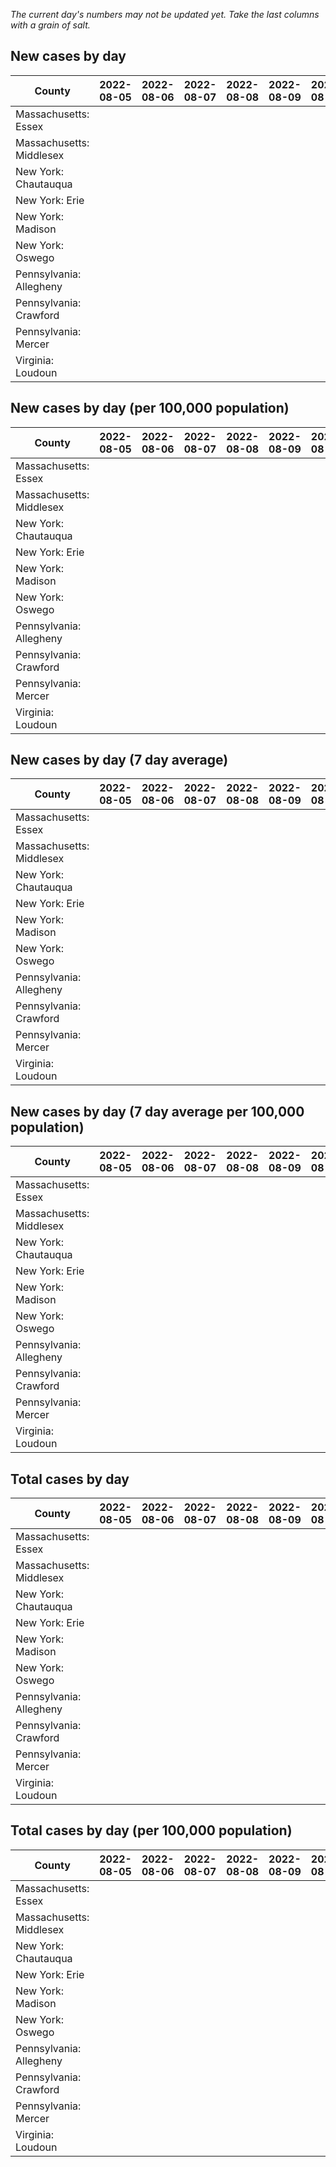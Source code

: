_The current day's numbers may not be updated yet. Take the last columns with a grain of salt._
## New cases by day

| County | 2022-08-05 | 2022-08-06 | 2022-08-07 | 2022-08-08 | 2022-08-09 | 2022-08-10 | 2022-08-11 |
| --- | --- | --- | --- | --- | --- | --- | --- |
| Massachusetts: Essex |  |  |  |  |  |  |  |
| Massachusetts: Middlesex |  |  |  |  |  |  |  |
| New York: Chautauqua |  |  |  |  |  |  |  |
| New York: Erie |  |  |  |  |  |  |  |
| New York: Madison |  |  |  |  |  |  |  |
| New York: Oswego |  |  |  |  |  |  |  |
| Pennsylvania: Allegheny |  |  |  |  |  |  |  |
| Pennsylvania: Crawford |  |  |  |  |  |  |  |
| Pennsylvania: Mercer |  |  |  |  |  |  |  |
| Virginia: Loudoun |  |  |  |  |  |  |  |

## New cases by day (per 100,000 population)

| County | 2022-08-05 | 2022-08-06 | 2022-08-07 | 2022-08-08 | 2022-08-09 | 2022-08-10 | 2022-08-11 |
| --- | --- | --- | --- | --- | --- | --- | --- |
| Massachusetts: Essex |  |  |  |  |  |  |  |
| Massachusetts: Middlesex |  |  |  |  |  |  |  |
| New York: Chautauqua |  |  |  |  |  |  |  |
| New York: Erie |  |  |  |  |  |  |  |
| New York: Madison |  |  |  |  |  |  |  |
| New York: Oswego |  |  |  |  |  |  |  |
| Pennsylvania: Allegheny |  |  |  |  |  |  |  |
| Pennsylvania: Crawford |  |  |  |  |  |  |  |
| Pennsylvania: Mercer |  |  |  |  |  |  |  |
| Virginia: Loudoun |  |  |  |  |  |  |  |

## New cases by day (7 day average)

| County | 2022-08-05 | 2022-08-06 | 2022-08-07 | 2022-08-08 | 2022-08-09 | 2022-08-10 | 2022-08-11 |
| --- | --- | --- | --- | --- | --- | --- | --- |
| Massachusetts: Essex |  |  |  |  |  |  |  |
| Massachusetts: Middlesex |  |  |  |  |  |  |  |
| New York: Chautauqua |  |  |  |  |  |  |  |
| New York: Erie |  |  |  |  |  |  |  |
| New York: Madison |  |  |  |  |  |  |  |
| New York: Oswego |  |  |  |  |  |  |  |
| Pennsylvania: Allegheny |  |  |  |  |  |  |  |
| Pennsylvania: Crawford |  |  |  |  |  |  |  |
| Pennsylvania: Mercer |  |  |  |  |  |  |  |
| Virginia: Loudoun |  |  |  |  |  |  |  |

## New cases by day (7 day average per 100,000 population)

| County | 2022-08-05 | 2022-08-06 | 2022-08-07 | 2022-08-08 | 2022-08-09 | 2022-08-10 | 2022-08-11 |
| --- | --- | --- | --- | --- | --- | --- | --- |
| Massachusetts: Essex |  |  |  |  |  |  |  |
| Massachusetts: Middlesex |  |  |  |  |  |  |  |
| New York: Chautauqua |  |  |  |  |  |  |  |
| New York: Erie |  |  |  |  |  |  |  |
| New York: Madison |  |  |  |  |  |  |  |
| New York: Oswego |  |  |  |  |  |  |  |
| Pennsylvania: Allegheny |  |  |  |  |  |  |  |
| Pennsylvania: Crawford |  |  |  |  |  |  |  |
| Pennsylvania: Mercer |  |  |  |  |  |  |  |
| Virginia: Loudoun |  |  |  |  |  |  |  |

## Total cases by day

| County | 2022-08-05 | 2022-08-06 | 2022-08-07 | 2022-08-08 | 2022-08-09 | 2022-08-10 | 2022-08-11 |
| --- | --- | --- | --- | --- | --- | --- | --- |
| Massachusetts: Essex |  |  |  |  |  |  | 230916 |
| Massachusetts: Middlesex |  |  |  |  |  |  | 391272 |
| New York: Chautauqua |  |  |  |  |  |  | 26502 |
| New York: Erie |  |  |  |  |  |  | 243576 |
| New York: Madison |  |  |  |  |  |  | 15083 |
| New York: Oswego |  |  |  |  |  |  | 30393 |
| Pennsylvania: Allegheny |  |  |  |  |  |  | 304335 |
| Pennsylvania: Crawford |  |  |  |  |  |  | 21724 |
| Pennsylvania: Mercer |  |  |  |  |  |  | 25479 |
| Virginia: Loudoun |  |  |  |  |  |  | 85026 |

## Total cases by day (per 100,000 population)

| County | 2022-08-05 | 2022-08-06 | 2022-08-07 | 2022-08-08 | 2022-08-09 | 2022-08-10 | 2022-08-11 |
| --- | --- | --- | --- | --- | --- | --- | --- |
| Massachusetts: Essex |  |  |  |  |  |  | 29265.7 |
| Massachusetts: Middlesex |  |  |  |  |  |  | 24277.0 |
| New York: Chautauqua |  |  |  |  |  |  | 20883.7 |
| New York: Erie |  |  |  |  |  |  | 26513.1 |
| New York: Madison |  |  |  |  |  |  | 21261.3 |
| New York: Oswego |  |  |  |  |  |  | 24890.1 |
| Pennsylvania: Allegheny |  |  |  |  |  |  | 25026.6 |
| Pennsylvania: Crawford |  |  |  |  |  |  | 25669.7 |
| Pennsylvania: Mercer |  |  |  |  |  |  | 23284.7 |
| Virginia: Loudoun |  |  |  |  |  |  | 20560.6 |
